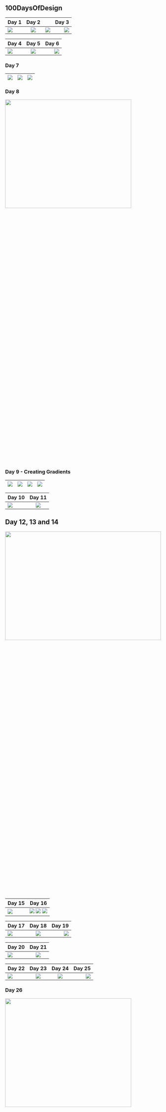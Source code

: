 ## 100DaysOfDesign

| Day 1 | Day 2 |  | Day 3 |
| ------------- |:-------------:|:-------------:| -----:|
| <img src="/Day1/mobile.png">     | <img src="/Day2/signup.png">| <img src="/Day2/login.png">| <img src="/Day3/day3.png">|

| Day 4        | Day 5           | Day 6  |
| ------------- |:-------------:| -----:|
| <img src="/Day4/Day4.png">      | <img src="/Day5/Day5.png"> | <img src="/Day6/Day6.png"> |

 
### Day 7

| <img src="/Day7/1.png">      | <img src="/Day7/2.png"> | <img src="/Day7/3.png"> |
| ------------- |:-------------:| -----:|

### Day 8
<img src="/Day8/Day8.png" height="30%" width="90%">


### Day 9 - Creating Gradients

| <img src="/Day9/Gradient 1.png"> | <img src="/Day9/Gradient 2.png">| <img src="/Day9/Gradient 3.png"> | <img src="/Day9/Gradient 4.png"> |
| ------------- |:-------------:|:-------------:| -----:|

| Day 10 | Day 11 |
| ------------- |:-------------:|
| <img src="/Day10/login.png"> | <img src="/Day11/Day11.png">|

## Day 12, 13 and 14
<img src="/Day14/Day14.png" height="30%" width="100%">

| Day 15 | Day 16 |
| ------------- |:-------------:|
| <img src="/Day15/image1.png"> | <img src="/Day16/image2.png"> <img src="/Day16/image3.png"> <img src="/Day16/image4.png">|

| Day 17        | Day 18           | Day 19  |
| ------------- |:-------------:| -----:|
| <img src="/Day17/Day17.png">      | <img src="/Day18/Day18.png"> | <img src="/Day19/Day19.png"> |

| Day 20 | Day 21 |
| ------------- |:-------------:|
| <img src="/Day20/Day20.png"> | <img src="/Day21/Day21.png">|

| Day 22 | Day 23 | Day 24  | Day 25 |
| ------------- |:-------------:|:-------------:| -----:|
| <img src="/Day22/Day22.png">      | <img src="/Day23/Day23.png"> | <img src="/Day24/Day24.png">| <img src="/Day25/Day25.png">|

### Day 26
<img src="/Day26/Annie's Restaurant.png" height="30%" width="90%">


